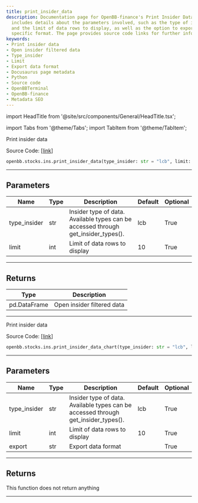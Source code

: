 ```yaml
---
title: print_insider_data
description: Documentation page for OpenBB-finance's Print Insider Data feature. It
  includes details about the parameters involved, such as the type of insider data
  and the limit of data rows to display, as well as the option to export data in a
  specific format. The page provides source code links for further information.
keywords:
- Print insider data
- Open insider filtered data
- Type_insider
- Limit
- Export data format
- Docusaurus page metadata
- Python
- Source code
- OpenBBTerminal
- OpenBB-finance
- Metadata SEO
---
```


import HeadTitle from '@site/src/components/General/HeadTitle.tsx';

<HeadTitle title="stocks.ins.print_insider_data - Reference | OpenBB SDK Docs" />

import Tabs from '@theme/Tabs';
import TabItem from '@theme/TabItem';

<Tabs>
<TabItem value="model" label="Model" default>

Print insider data

Source Code: [[link](https://github.com/OpenBB-finance/OpenBBTerminal/tree/main/openbb_terminal/stocks/insider/openinsider_model.py#L1437)]

```python
openbb.stocks.ins.print_insider_data(type_insider: str = "lcb", limit: int = 10)
```

---

## Parameters

| Name | Type | Description | Default | Optional |
| ---- | ---- | ----------- | ------- | -------- |
| type_insider | str | Insider type of data. Available types can be accessed through get_insider_types(). | lcb | True |
| limit | int | Limit of data rows to display | 10 | True |


---

## Returns

| Type | Description |
| ---- | ----------- |
| pd.DataFrame | Open insider filtered data |
---

</TabItem>
<TabItem value="view" label="Chart">

Print insider data

Source Code: [[link](https://github.com/OpenBB-finance/OpenBBTerminal/tree/main/openbb_terminal/stocks/insider/openinsider_view.py#L108)]

```python
openbb.stocks.ins.print_insider_data_chart(type_insider: str = "lcb", limit: int = 10, export: str = "")
```

---

## Parameters

| Name | Type | Description | Default | Optional |
| ---- | ---- | ----------- | ------- | -------- |
| type_insider | str | Insider type of data. Available types can be accessed through get_insider_types(). | lcb | True |
| limit | int | Limit of data rows to display | 10 | True |
| export | str | Export data format |  | True |


---

## Returns

This function does not return anything

---

</TabItem>
</Tabs>
